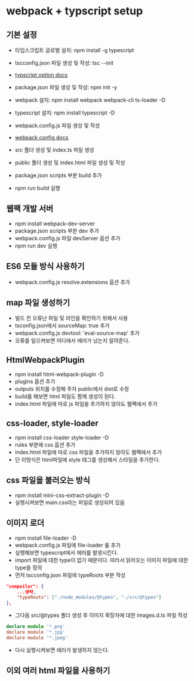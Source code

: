 # webpack + typscript setup

## 기본 설정
- 타입스크립트 글로벌 설치: npm install -g typescript

- tscconfig.json 파일 생성 및 작성: tsc --init
- [typscript option docs](https://www.typescriptlang.org/tsconfig) 

- package.json 파일 생성 및 작성: npm init -y
- webpack 설치: npm install webpack webpack-cli ts-loader -D
- typescript 설치: npm install typescript -D
- webpack.config.js 파일 생성 및 작성
- [webpack config docs](https://webpack.js.org/configuration/)

- src 폴더 생성 및 index.ts 파일 생성
- public 폴더 생성 및 index.html 파일 생성 및 작성
- package.json scripts 부분 build 추가
- npm run build 실행

## 웹팩 개발 서버
- npm install webpack-dev-server
- package.json scripts 부분 dev 추가
- webpack.config.js 파일 devServer 옵션 추가
- npm run dev 실행

## ES6 모듈 방식 사용하기
- webpack.config.js resolve.extensions 옵션 추가

## map 파일 생성하기
- 빌드 전 오류난 파일 및 라인을 확인하기 위해서 사용
- tsconfig.json에서 sourceMap: true 추가
- webpack.config.js devtool: 'eval-source-map' 추가
- 오류를 일으켜보면 어디에서 에러가 났는지 알려준다.

## HtmlWebpackPlugin
- npm install html-webpack-plugin -D
- plugins 옵션 추가
- outputs 위치를 수정해 주자 public에서 dist로 수정
- build를 해보면 html 파일도 함께 생성이 된다.
- index.html 파일에 따로 js 파일을 추가하지 않아도 웹팩에서 추가

## css-loader, style-loader
- npm install css-loader style-loader -D
- rules 부분에 css 옵션 추가
- index.html 파일에 따로 css 파일을 추가하지 않아도 웹팩에서 추가
- 단 이방식은 html파일에 style 태그를 생성해서 스타일을 추가한다.

## css 파일을 불러오는 방식
- npm install mini-css-extract-plugin -D
- 실행시켜보면 main.css라는 파일로 생성되어 있음

## 이미지 로더
- npm install file-loader -D
- webpack.config.js 파일에 file-loader 룰 추가
- 실행해보면 typescript에서 에러를 발생시킨다.
- import 파일에 대한 type이 없기 때문이다. 따라서 읽어오는 이미지 파일에 대한 type을 정의
- 먼저 tscconfig.json 파일에 typeRoots 부분 작성
```json
"compoiler": {
    ...생략,
    "typeRoots": ["./node_modules/@types", "./src/@types"]
},
```
- 그다음 src/@types 폴더 생성 후 이미지 확장자에 대한 images.d.ts 파일 작성
```ts
declare module '*.png'
declare module '*.jpg'
declare module '*.jpeg'
```
- 다시 실행시켜보면 에러가 발생하지 않는다.

## 이외 여러 html 파일을 사용하기 